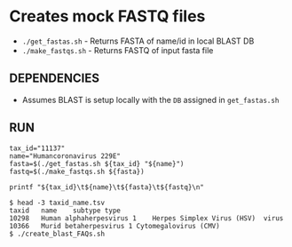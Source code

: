 # Creates mock FASTQ files
* `./get_fastas.sh` - Returns FASTA of name/id in local BLAST DB
* `./make_fastqs.sh` - Returns FASTQ of input fasta file

## DEPENDENCIES
* Assumes BLAST is setup locally with the `DB` assigned in `get_fastas.sh`

## RUN
```
tax_id="11137"
name="Humancoronavirus 229E"
fasta=$(./get_fastas.sh ${tax_id} "${name}")
fastq=$(./make_fastqs.sh ${fasta})

printf "${tax_id}\t${name}\t${fasta}\t${fastq}\n"
```

```
$ head -3 taxid_name.tsv
taxid	name	subtype	type
10298	Human alphaherpesvirus 1	Herpes Simplex Virus (HSV)	virus
10366	Murid betaherpesvirus 1	Cytomegalovirus (CMV)
$ ./create_blast_FAQs.sh
```


